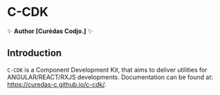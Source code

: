 # C-CDK


✨ **Author [Curédas Codjo.]** ✨

## Introduction

`C-CDK` is a Component Development Kit, that aims to deliver utilities for ANGULAR/REACT/RXJS developments.
Documentation can be found at: <https://curedas-c.github.io/c-cdk/>.
